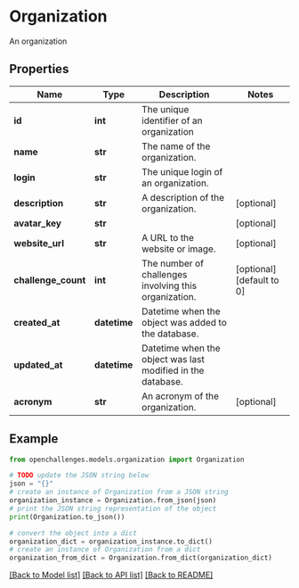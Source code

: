 # Organization

An organization

## Properties

| Name                | Type         | Description                                                 | Notes                     |
| ------------------- | ------------ | ----------------------------------------------------------- | ------------------------- |
| **id**              | **int**      | The unique identifier of an organization                    |
| **name**            | **str**      | The name of the organization.                               |
| **login**           | **str**      | The unique login of an organization.                        |
| **description**     | **str**      | A description of the organization.                          | [optional]                |
| **avatar_key**      | **str**      |                                                             | [optional]                |
| **website_url**     | **str**      | A URL to the website or image.                              | [optional]                |
| **challenge_count** | **int**      | The number of challenges involving this organization.       | [optional] [default to 0] |
| **created_at**      | **datetime** | Datetime when the object was added to the database.         |
| **updated_at**      | **datetime** | Datetime when the object was last modified in the database. |
| **acronym**         | **str**      | An acronym of the organization.                             | [optional]                |

## Example

```python
from openchallenges.models.organization import Organization

# TODO update the JSON string below
json = "{}"
# create an instance of Organization from a JSON string
organization_instance = Organization.from_json(json)
# print the JSON string representation of the object
print(Organization.to_json())

# convert the object into a dict
organization_dict = organization_instance.to_dict()
# create an instance of Organization from a dict
organization_from_dict = Organization.from_dict(organization_dict)
```

[[Back to Model list]](../README.md#documentation-for-models) [[Back to API list]](../README.md#documentation-for-api-endpoints) [[Back to README]](../README.md)
